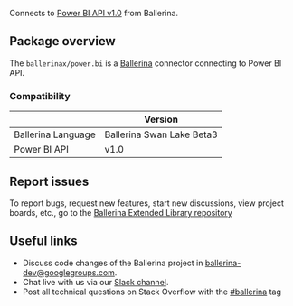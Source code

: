 Connects to [Power BI API v1.0](https://powerbi.microsoft.com/en-us/) from Ballerina.

## Package overview
The `ballerinax/power.bi` is a [Ballerina](https://ballerina.io/) connector connecting to Power BI API.

### Compatibility
|                       | Version                       |
|-----------------------|-------------------------------|
| Ballerina Language    | Ballerina Swan Lake Beta3     | 
| Power BI API          | v1.0                          |

## Report issues
To report bugs, request new features, start new discussions, view project boards, etc., go to the [Ballerina Extended Library repository](https://github.com/ballerina-platform/ballerina-extended-library)

## Useful links
- Discuss code changes of the Ballerina project in [ballerina-dev@googlegroups.com](mailto:ballerina-dev@googlegroups.com).
- Chat live with us via our [Slack channel](https://ballerina.io/community/slack/).
- Post all technical questions on Stack Overflow with the [#ballerina](https://stackoverflow.com/questions/tagged/ballerina) tag